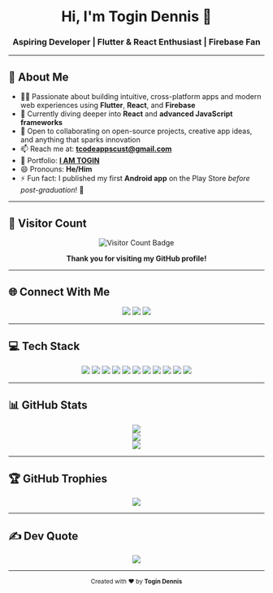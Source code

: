 <h1 align="center">Hi, I'm Togin Dennis 👋</h1>
<h3 align="center">Aspiring Developer | Flutter & React Enthusiast | Firebase Fan</h3>

---

## 💫 About Me

- 👨‍💻 Passionate about building intuitive, cross-platform apps and modern web experiences using **Flutter**, **React**, and **Firebase**  
- 🌱 Currently diving deeper into **React** and **advanced JavaScript frameworks**  
- 🤝 Open to collaborating on open-source projects, creative app ideas, and anything that sparks innovation  
- 📫 Reach me at: **[tcodeappscust@gmail.com](mailto:tcodeappscust@gmail.com)**  
- 🛜 Portfolio: [**I AM TOGIN**](https://togin-dennis.github.io/I_AM_TOGIN/)  
- 😄 Pronouns: **He/Him**  
- ⚡ Fun fact: I published my first **Android app** on the Play Store *before post-graduation*! 🚀  

---

## 👀 Visitor Count

<p align="center">
  <img src="https://visitor-badge.laobi.icu/badge?page_id=Togin-Dennis.Togin-Dennis&title=Visitors&color=blue&style=flat-square" alt="Visitor Count Badge"/>
</p>

<p align="center"><strong>Thank you for visiting my GitHub profile!</strong></p>


---

## 🌐 Connect With Me

<p align="center">
  <a href="https://instagram.com/togin_dennis_" target="_blank"><img src="https://img.shields.io/badge/Instagram-%23E4405F.svg?style=for-the-badge&logo=instagram&logoColor=white"/></a>
  <a href="https://linkedin.com/in/togin-dennis-a8642a359" target="_blank"><img src="https://img.shields.io/badge/LinkedIn-%230077B5.svg?style=for-the-badge&logo=linkedin&logoColor=white"/></a>
  <a href="mailto:togindennisoffi@gmail.com"><img src="https://img.shields.io/badge/Email-D14836?style=for-the-badge&logo=gmail&logoColor=white"/></a>
</p>

---

## 💻 Tech Stack

<p align="center">
  <img src="https://img.shields.io/badge/Dart-0175C2?style=for-the-badge&logo=dart&logoColor=white"/>
  <img src="https://img.shields.io/badge/Flutter-02569B?style=for-the-badge&logo=flutter&logoColor=white"/>
  <img src="https://img.shields.io/badge/Firebase-039BE5?style=for-the-badge&logo=firebase"/>
  <img src="https://img.shields.io/badge/JavaScript-323330?style=for-the-badge&logo=javascript&logoColor=F7DF1E"/>
  <img src="https://img.shields.io/badge/React-20232A?style=for-the-badge&logo=react&logoColor=61DAFB"/>
  <img src="https://img.shields.io/badge/PHP-777BB4?style=for-the-badge&logo=php&logoColor=white"/>
  <img src="https://img.shields.io/badge/Python-3670A0?style=for-the-badge&logo=python&logoColor=ffdd54"/>
  <img src="https://img.shields.io/badge/HTML5-E34F26?style=for-the-badge&logo=html5&logoColor=white"/>
  <img src="https://img.shields.io/badge/C++-00599C?style=for-the-badge&logo=c%2B%2B&logoColor=white"/>
  <img src="https://img.shields.io/badge/C%23-239120?style=for-the-badge&logo=c-sharp&logoColor=white"/>
  <img src="https://img.shields.io/badge/Git-F05033?style=for-the-badge&logo=git&logoColor=white"/>
</p>

---

## 📊 GitHub Stats

<p align="center">
  <img src="https://github-readme-stats.vercel.app/api?username=Togin-Dennis&theme=codeSTACKr&hide_border=false&include_all_commits=false&count_private=false"/>
  <br/>
  <img src="https://nirzak-streak-stats.vercel.app/?user=Togin-Dennis&theme=codeSTACKr&hide_border=false"/>
  <br/>
  <img src="https://github-readme-stats.vercel.app/api/top-langs/?username=Togin-Dennis&theme=codeSTACKr&layout=compact&hide_border=false"/>
</p>

---

## 🏆 GitHub Trophies

<p align="center">
  <img src="https://github-profile-trophy.vercel.app/?username=Togin-Dennis&theme=onedark&no-frame=false&no-bg=true&margin-w=4"/>
</p>

---

## ✍️ Dev Quote

<p align="center">
  <img src="https://quotes-github-readme.vercel.app/api?type=horizontal&theme=radical"/>
</p>

---

<p align="center">
  <sub>Created with ❤️ by <strong>Togin Dennis</strong></sub>
</p>
